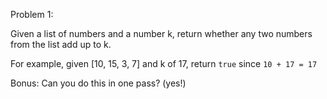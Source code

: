 Problem 1:

Given a list of numbers and a number k, return whether any two numbers from the list add up to k.

For example, given [10, 15, 3, 7] and k of 17, return `true` since `10 + 17 = 17`

Bonus: Can you do this in one pass? (yes!)
